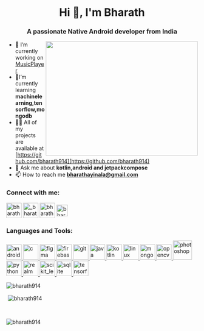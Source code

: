 <h1 align="center">Hi 👋, I'm Bharath</h1>
<h3 align="center">A passionate Native Android developer from India</h3>

<img src="https://cdn.dribbble.com/userupload/6164025/file/original-85b5344e2e52d0ee37f36839f17bcb4f.png?resize=1324x1320"
    height="300" width="400" align="right" />
- 🔭 I’m currently working on
[MusicPlayer](https://github.com/bharath914/MusicPlayer-JetpackCompose.git)
- 🌱I’m currently learning **machinelearning,tensorflow,mongodb**
- 👨‍💻 All of my projects are available at
[https://github.com/bharath914](https://github.com/bharath914)
 - 💬 Ask me about **kotlin,android and jetpackcompose**
- 📫 How to reach me **bharathayinala@gmail.com**
<h3 align="left">Connect with me:</h3>
<p align="left">
    <a href="https://linkedin.com/in/bharath-prakash-g77" target="blank"><img align="center"
            src="https://img.icons8.com/?size=512&id=108812&format=png" alt="bharath-prakash-g77" height="40"
            width="40" /></a>
    <a href="https://instagram.com/_bharath914_" target="blank"><img align="center"
            src="https://img.icons8.com/?size=512&id=43625&format=png" alt="_bharath914_" height="40" width="40" /></a>
    <a href="https://www.youtube.com/c/bharathprakash" target="blank"><img align="center"
            src="https://img.icons8.com/?size=512&id=19318&format=png" alt="bharathprakash" height="40"
            width="40" /></a>
    <a href="https://www.leetcode.com/bharath_king77" target="blank"><img align="center"
            src="https://img.icons8.com/?size=512&id=wDGo581Ea5Nf&format=png" alt="bharath_king77" height="30"
            width="30" /></a>
</p>

<h3 align="left">Languages and Tools:</h3>
<p align="left">
    <a href="https://developer.android.com" target="_blank" rel="noreferrer">
        <img src="https://img.icons8.com/?size=512&id=04OFrkjznvcd&format=png" alt="android" width="40" height="40" />
    </a>
    <a href="https://www.cprogramming.com/" target="_blank" rel="noreferrer">
        <img src="https://img.icons8.com/?size=512&id=shQTXiDQiQVR&format=png" alt="c" width="40"
            height="40" />
    </a>
    <a href="https://www.figma.com/" target="_blank" rel="noreferrer">
        <img src="https://www.vectorlogo.zone/logos/figma/figma-icon.svg" alt="figma" width="40" height="40" />
    </a>
    <a href="https://firebase.google.com/" target="_blank" rel="noreferrer">
        <img src="https://www.vectorlogo.zone/logos/firebase/firebase-icon.svg" alt="firebase" width="40" height="40" />
    </a>
    <a href="https://git-scm.com/" target="_blank" rel="noreferrer">
        <img src="https://www.vectorlogo.zone/logos/git-scm/git-scm-icon.svg" alt="git" width="40" height="40" />
    </a>
    <a href="https://www.java.com" target="_blank" rel="noreferrer">
        <img src="https://img.icons8.com/?size=512&id=FRRACRKRsw2s&format=png" alt="java"
            width="40" height="40" />
    </a>
    <a href="https://kotlinlang.org" target="_blank" rel="noreferrer">
        <img src="https://www.vectorlogo.zone/logos/kotlinlang/kotlinlang-icon.svg" alt="kotlin" width="40"
            height="40" />
    </a>
    <a href="https://www.linux.org/" target="_blank" rel="noreferrer">
        <img src="https://img.icons8.com/?size=512&id=17842&format=png" alt="linux"
            width="40" height="40" />
    </a>
    <a href="https://www.mongodb.com/" target="_blank" rel="noreferrer">
        <img src="https://img.icons8.com/?size=512&id=o6OvAxG0nzTH&format=png"
            alt="mongodb" width="40" height="40" />
    </a>
    <a href="https://opencv.org/" target="_blank" rel="noreferrer">
        <img src="https://www.vectorlogo.zone/logos/opencv/opencv-icon.svg" alt="opencv" width="40" height="40" />
    </a>
    <a href="https://www.photoshop.com/en" target="_blank" rel="noreferrer">
        <img src="https://img.icons8.com/?size=512&id=dwfuFrQfNSOo&format=png"
            alt="photoshop" width="50" height="50" />
    </a>
    <a href="https://www.python.org" target="_blank" rel="noreferrer">
        <img src="https://img.icons8.com/?size=512&id=13441&format=png"
            alt="python" width="40" height="40" />
    </a>
    <a href="https://realm.io/" target="_blank" rel="noreferrer">
        <img src="https://avatars.githubusercontent.com/u/7575099?s=280&v=4"
            alt="realm" width="40" height="40" />
    </a>
    <a href="https://scikit-learn.org/" target="_blank" rel="noreferrer">
        <img src="https://upload.wikimedia.org/wikipedia/commons/0/05/Scikit_learn_logo_small.svg" alt="scikit_learn"
            width="40" height="40" />
    </a>
    <a href="https://www.sqlite.org/" target="_blank" rel="noreferrer">
        <img src="https://www.vectorlogo.zone/logos/sqlite/sqlite-icon.svg" alt="sqlite" width="40" height="40" />
    </a>
    <a href="https://www.tensorflow.org" target="_blank" rel="noreferrer">
        <img src="https://www.vectorlogo.zone/logos/tensorflow/tensorflow-icon.svg" alt="tensorflow" width="40"
            height="40" />
    </a>
</p>

<p>
    <img align="left"
        src="https://github-readme-stats.vercel.app/api/top-langs?username=bharath914&show_icons=true&locale=en&layout=compact"
        alt="bharath914" />
</p>
<br>

<p>
    &nbsp;<img align="center"
        src="https://github-readme-stats.vercel.app/api?username=bharath914&show_icons=true&locale=en"
        alt="bharath914" />
</p>
<br>
<p>
    <img align="center" src="https://github-readme-streak-stats.herokuapp.com/?user=bharath914&" alt="bharath914" />
</p>
